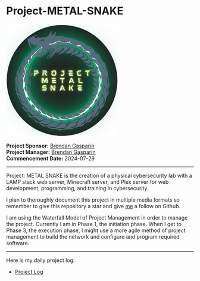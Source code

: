 # Project-METAL-SNAKE  

<img src="./images/Project-METAL-SNAKE-logo.png" alt="Project METAL SNAKE logo" height="300" width="300" />

**Project Sponsor:** [Brendan Gasparin](https://linktr.ee/brendangasparin)  
**Project Manager:** [Brendan Gasparin](https://linktr.ee/brendangasparin)  
**Commencement Date:** 2024-07-29  

---

Project: METAL SNAKE is the creation of a physical cybersecurity lab with a LAMP stack web server, Minecraft server, and Plex server for web development, programming, and training in cybersecurity.  

I plan to thoroughly document this project in multiple media formats so remember to give this repository a star and give [me](https://github.com/brendangasparin) a follow on Github.  

I am using the Waterfall Model of Project Management in order to manage the project. Currently I am in Phase 1, the initiation phase. When I get to Phase 3, the execution phase, I might use a more agile method of project management to build the network and configure and program required software. 

---

Here is my daily project log:
- [Project Log](./project-log/log.md)  